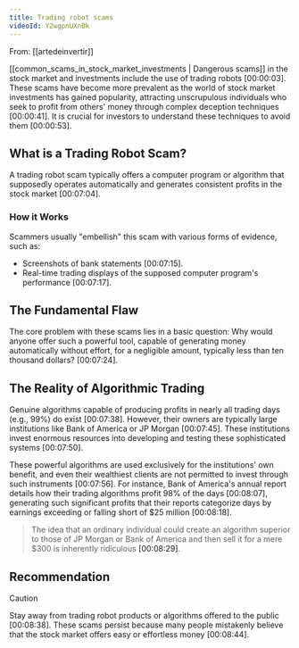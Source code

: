 ```yaml
---
title: Trading robot scams
videoId: Y2wgpnUXnBk
---
```


From: [[artedeinvertir]] <br/> 

[[common_scams_in_stock_market_investments | Dangerous scams]] in the stock market and investments include the use of trading robots <a class="yt-timestamp" data-t="00:00:03">[00:00:03]</a>. These scams have become more prevalent as the world of stock market investments has gained popularity, attracting unscrupulous individuals who seek to profit from others' money through complex deception techniques <a class="yt-timestamp" data-t="00:00:41">[00:00:41]</a>. It is crucial for investors to understand these techniques to avoid them <a class="yt-timestamp" data-t="00:00:53">[00:00:53]</a>.

## What is a Trading Robot Scam?

A trading robot scam typically offers a computer program or algorithm that supposedly operates automatically and generates consistent profits in the stock market <a class="yt-timestamp" data-t="00:07:04">[00:07:04]</a>.

### How it Works

Scammers usually "embellish" this scam with various forms of evidence, such as:
*   Screenshots of bank statements <a class="yt-timestamp" data-t="00:07:15">[00:07:15]</a>.
*   Real-time trading displays of the supposed computer program's performance <a class="yt-timestamp" data-t="00:07:17">[00:07:17]</a>.

## The Fundamental Flaw

The core problem with these scams lies in a basic question: Why would anyone offer such a powerful tool, capable of generating money automatically without effort, for a negligible amount, typically less than ten thousand dollars? <a class="yt-timestamp" data-t="00:07:24">[00:07:24]</a>.

## The Reality of Algorithmic Trading

Genuine algorithms capable of producing profits in nearly all trading days (e.g., 99%) do exist <a class="yt-timestamp" data-t="00:07:38">[00:07:38]</a>. However, their owners are typically large institutions like Bank of America or JP Morgan <a class="yt-timestamp" data-t="00:07:45">[00:07:45]</a>. These institutions invest enormous resources into developing and testing these sophisticated systems <a class="yt-timestamp" data-t="00:07:50">[00:07:50]</a>.

These powerful algorithms are used exclusively for the institutions' own benefit, and even their wealthiest clients are not permitted to invest through such instruments <a class="yt-timestamp" data-t="00:07:56">[00:07:56]</a>. For instance, Bank of America's annual report details how their trading algorithms profit 98% of the days <a class="yt-timestamp" data-t="00:08:07">[00:08:07]</a>, generating such significant profits that their reports categorize days by earnings exceeding or falling short of $25 million <a class="yt-timestamp" data-t="00:08:18">[00:08:18]</a>.

> The idea that an ordinary individual could create an algorithm superior to those of JP Morgan or Bank of America and then sell it for a mere $300 is inherently ridiculous <a class="yt-timestamp" data-t="00:08:29">[00:08:29]</a>.

## Recommendation

> [!CAUTION]
> Stay away from trading robot products or algorithms offered to the public <a class="yt-timestamp" data-t="00:08:38">[00:08:38]</a>. These scams persist because many people mistakenly believe that the stock market offers easy or effortless money <a class="yt-timestamp" data-t="00:08:44">[00:08:44]</a>.